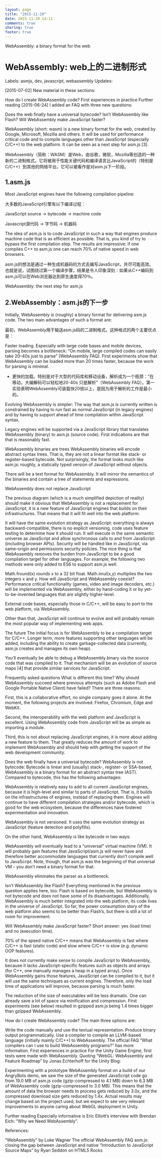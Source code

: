 ```yaml
---
layout: page
title: "2015-11-20"
date: 2015-11-20 14:11
comments: true
sharing: true
footer: true
---
```


WebAssembly: a binary format for the web

# WebAssembly: web上的二进制形式

Labels: asmjs, dev, javascript, webassembly
Updates:

[2015-07-02] New material in these sections:

How do I create WebAssembly code?
First experiences in practice
Further reading
[2015-06-24] I added an FAQ with three new questions:

Does the web finally have a universal bytecode?
Isn’t WebAssembly like Flash?
Will WebAssembly make JavaScript faster?

WebAssembly (short: wasm) is a new binary format for the web, created by Google, Microsoft, Mozilla and others. It will be used for performance critical code and to compile languages other than JavaScript (especially C/C++) to the web platform. It can be seen as a next step for asm.js [3].

WebAssembly（简称：WASM）是Web，由谷歌，微软，Mozilla等创造的一种新的二进制格式。它将被用于性能关键代码和编译语言比JavaScript的（特别是C/C++）到其他的网络平台。它可以被看作是对asm.js下一阶段。

## 1.asm.js

Most JavaScript engines have the following compilation pipeline:

大多数的JavaScript引擎有以下编译过程：

JavaScript source → bytecode → machine code

Javascript源代码 → 字节码 → 机器码

The idea of asm.js is to code JavaScript in such a way that engines produce machine code that is as efficient as possible. That is, you kind of try to bypass the first compilation step. The results are impressive: if one compiles C++ to asm.js one can reach 70% of native speed in web browsers.

asm.js的想法是通过一种生成机器码的方式去编写JavaScript，并尽可能高效。也就是说，试图绕过第一个编译步骤，结果是令人印象深刻：如果从C++编码到asm.js可以在Web浏览器达到原生速度得70％。

WebAssembly: the next step for asm.js

## 2.WebAssembly：asm.js的下一步

Initially, WebAssembly is (roughly) a binary format for delivering asm.js code. The two main advantages of such a format are:

最初，WebAssembly用于输送asm.js码的二进制格式。这种格式的两个主要优点是：

Faster loading. Especially with large code bases and mobile devices, parsing becomes a bottleneck: “On mobile, large compiled codes can easily take 20–40s just to parse” (WebAssembly FAQ). First experiments show that WebAssembly can be loaded more than 20 times faster, because the work for parsing is minimal.

* 更快的加载。特别是对于大型的代码库和移动设备，解析成为一个瓶颈：“在移动，大编解码可以轻松地20-40s 只是解析”（WebAssembly FAQ）。第一实验表明WebAssembly可装载快20倍以上，是因为用于解析的工作是最小的。

Evolving WebAssembly is simpler: The way that asm.js is currently written is constrained by having to run fast as normal JavaScript (in legacy engines) and by having to support ahead of time compilation within JavaScript syntax.

Legacy engines will be supported via a JavaScript library that translates WebAssembly (binary) to asm.js (source code). First indications are that that is reasonably fast.

WebAssembly binaries are trees
WebAssembly binaries will encode abstract syntax trees. That is, they are not a linear format like stack- or register-based bytecode. Not surprisingly, the format looks much like asm.js: roughly, a statically typed version of JavaScript without objects.

There will be a text format for WebAssembly. It will mirror the semantics of the binaries and contain a tree of statements and expressions.

WebAssembly does not replace JavaScript

The previous diagram (which is a much simplified depiction of reality) should make it obvious that WebAssembly is not a replacement for JavaScript, it is a new feature of JavaScript engines that builds on their infrastructures. That means that it will fit well into the web platform:

It will have the same evolution strategy as JavaScript: everything is always backward-compatible, there is no explicit versioning, code uses feature testing to determine how it should run.
It will execute in the same semantic universe as JavaScript and allow synchronous calls to and from JavaScript (including browser APIs).
Security will be handled like in JavaScript, via same-origin and permissions security policies.
The nice thing is that WebAssembly removes the burden from JavaScript to be a good compilation target for other languages. For example, the following two methods were only added to ES6 to support asm.js well:

Math.fround(x) rounds x to a 32 bit float.
Math.imul(x,y) multiplies the two integers x and y.
How will JavaScript and WebAssembly coexist?
Performance critical functionality (games, video and image decoders, etc.) will be implemented via WebAssembly, either by hand-coding it or by yet-to-be-invented languages that are slightly higher-level.

External code bases, especially those in C/C++, will be easy to port to the web platform, via WebAssembly.

Other than that, JavaScript will continue to evolve and will probably remain the most popular way of implementing web apps.

The future
The initial focus is for WebAssembly to be a compilation target for C/C++. Longer term, more features supporting other languages will be added, including the ability to create garbage-collected data (currently, asm.js creates and manages its own heap).

You’ll eventually be able to debug a WebAssembly binary via the source code that was compiled to it. That mechanism will be an evolution of source maps [4] that provide similar services for JavaScript.

Frequently asked questions
What is different this time?
Why should WebAssembly succeed where previous attempts (such as Adobe Flash and Google Portable Native Client) have failed? There are three reasons:

First, this is a collaborative effort, no single company goes it alone. At the moment, the following projects are involved: Firefox, Chromium, Edge and WebKit.

Second, the interoperability with the web platform and JavaScript is excellent. Using WebAssembly code from JavaScript will be as simple as importing a module.

Third, this is not about replacing JavaScript engines, it is more about adding a new feature to them. That greatly reduces the amount of work to implement WebAssembly and should help with getting the support of the web development community.

Does the web finally have a universal bytecode?
WebAssembly is not bytecode: Bytecode is linear and (usually) stack-, register- or SSA-based, WebAssembly is a binary format for an abstract syntax tree (AST). Compared to bytecode, this has the following advantages:

WebAssembly is relatively easy to add to all current JavaScript engines, because it is high-level and similar to parts of JavaScript. That is, it builds on the infrastructures of engines, instead of replacing them. Engines will continue to have different compilation strategies and/or bytecode, which is good for the web ecosystem, because the differences have fostered experimentation and innovation.

WebAssembly is not versioned. It uses the same evolution strategy as JavaScript (feature detection and polyfills).

On the other hand, WebAssembly is like bytecode in two ways:

WebAssembly will eventually lead to a “universal” virtual machine (VM). It will probably gain features that JavaScript/asm.js will never have and therefore better accommodate languages that currently don’t compile well to JavaScript. Note, though, that asm.js was the beginning of that universal VM – you don’t need a binary format for that.

WebAssembly eliminates the parser as a bottleneck.

Isn’t WebAssembly like Flash?
Everything mentioned in the previous question applies here, too: Flash is based on bytecode, but WebAssembly is not bytecode and does not have some of its disadvantages. Additionally, WebAssembly is much better integrated into the web platform, its code lives in the universe of JavaScript. So far, the power consumption story of the web platform also seems to be better than Flash’s, but there is still a lot of room for improvement.

Will WebAssembly make JavaScript faster?
Short answer: yes (load time) and no (execution time).

70% of the speed native C/C++ means that WebAssembly is fast where C/C++ is fast (static code) and slow where C/C++ is slow (e.g. dynamic OOP features).

It does not currently make sense to compile JavaScript to WebAssembly, because it lacks JavaScript-specific features such as objects and arrays (for C++, one manually manages a heap in a typed array). Once WebAssembly gains those features, JavaScript can be compiled to it, but it will use the same techniques as current engines. Therefore, only the load time of applications will improve, because parsing is much faster.

The reduction of the size of executables will be less dramatic. One can already save a lot of space via minification and compression. First experiments (see below) resulted in gzipped asm.js being 1.4 times bigger than gzipped WebAssembly.

How do I create WebAssembly code?
The main three options are:

Write the code manually and use the textual representation.
Produce binary output programmatically.
Use a compiler to compile an LLVM-based language (initially mainly C/C++) to WebAssembly. The official FAQ “What compilers can I use to build WebAssembly programs?” has more information.
First experiences in practice
For the Unity Game Engine, first tests were made with WebAssembly. Quoting “WebGL: WebAssembly and Feature Roadmap” by Jonas Echterhoff for the Unity Blog:

Experimenting with a prototype WebAssembly format on a build of our AngryBots demo, we saw the size of the generated JavaScript code go from 19.0 MB of asm.js code (gzip-compressed to 4.1 MB) down to 6.3 MB of WebAssembly code (gzip-compressed to 3.0 MB). This means that the amount of data the browser needs to process gets reduced by 3.0x, and the compressed download size gets reduced by 1.4x. Actual results may change based on the project used, but we expect to see very relevant improvements to anyone caring about WebGL deployment in Unity.

Further reading
Especially informative is Eric Elliott’s interview with Brendan Eich: “Why we Need WebAssembly”.

References:

“WebAssembly” by Luke Wagner
The official WebAssembly FAQ
asm.js: closing the gap between JavaScript and native
“Introduction to JavaScript Source Maps” by Ryan Seddon on HTML5 Rocks
